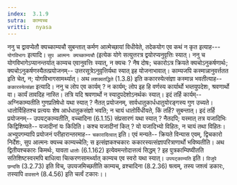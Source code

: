 ```yaml
---
index:  3.1.9
sutra:  काम्यच्च
vritti:  nyasa
---
```


ननु च द्वावप्येतौ क्यच्काम्यचौ सुबन्तात् कर्मण आत्मेच्छायां विधीयेते, तदेकयोग एव कथं न कृत इत्याह--- `योगविभागः` इत्यादि। `सुप आत्मनः क्यच्काम्यचौ` (इत्येक योगे सत्युत्तरत्र द्वयोरप्यनुवृत्तिः स्यात्। ननु च योगविभागेऽप्यानन्तर्यात् काम्यच एवानुवत्तिः स्यात्, न क्यचः ? नैष दोषः; चकारोऽत्र क्रियते क्यचोऽनुकर्षणार्थः; क्यचोऽनुकर्षणस्यैतत्प्रयोजनम्-- उत्तरसूत्रेऽनुवृत्तिर्यथा स्यात् इह योजनाभावात्। काम्यजपि कस्मान्नानुवर्त्ततत इति चेत्, न; योगविभागसामर्थ्यात्। अथ `लशक्वतद्धिते` (1.3.8) इति ककारस्येत्संज्ञा कस्मान्न भवतीत्याह-- `ककारस्येत्संज्ञा` इत्यादि। ननु च लोप एव कार्यम् ? न कार्यम्; लोप इह हि वर्णस्य कार्यार्थो भव्तयुपदेशः, श्रवणार्थो वा। कार्यं तावदिह नास्ति। तत्रि यदि श्रवणार्थो न स्यादुपदेशोऽनर्थकः स्यात्। इदं तर्हि कार्यम्-- अग्निकाम्यतीति गुणप्रतिषेधो यथा स्यात् ? नैतत् प्रयोजनम्, सार्वधातुकार्धधातुयोरङ्गस्य गुण उच्यते। धातोर्विहितश्च प्रत्ययः शेष आर्धधातुकसंज्ञो भवति; न चायं धातोर्विधीयते, किं तर्हि? सुबन्तात्। इदं तर्हि प्रयोजनम्-- उपयट्काम्यतीति, वच्चादिना (6.1.15) संप्रसारणं यथा स्यात् ? नैतदपि; यस्मात् तत्र यजादिभिः किद्विशिष्यते-- यजादीनां यः किदिति। कश्च यजादीनां कित् ? यो यजादिभ्यो विहितः, न चायं तथा विहितः। अभ्युपगम्यापि प्रयोजनं परीहारान्तरमाह-- `चकारादित्वात्` इति। एवं मन्यते-- क्रियते विन्यास एवम्, द्विचकारो निर्देशः, सुप आत्मनः क्यच्च काम्यच्चेति; स इत्संज्ञकश्चकारः ककारस्यत्संज्ञापरित्राणार्थो भविष्यतीति। अथ द्वितीयश्चकारः किमर्थः, यावता `धातोः` (6.1.162) इत्येवमन्तोदात्तत्वं सिद्धम् ? इह पुत्रकाम्यिष्यीतति सतिशिष्टस्वरमपि बाधित्वा चित्करणसामर्थ्यात् काम्यच एव स्वरो यथा स्यात्। `उपयट्काम्यति` इति। `विजुपे छन्दसि` (3.2.73) इति विच्, उपयजमिच्छतीति काम्यच्, व्रश्चादिना (8.2.36) षत्वम्, तस्य जश्त्वं डकारः, तस्यापि `वावसाने` (8.4.56) इति चर्त्वं टकारः।।

